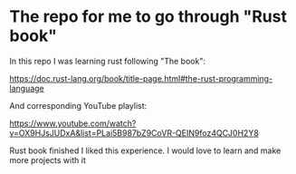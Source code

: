 # The repo for me to go through "Rust book"

In this repo I was learning rust following "The book":

https://doc.rust-lang.org/book/title-page.html#the-rust-programming-language

And corresponding YouTube playlist:

https://www.youtube.com/watch?v=OX9HJsJUDxA&list=PLai5B987bZ9CoVR-QEIN9foz4QCJ0H2Y8

Rust book finished I liked this experience. I would love to learn and make more projects with it 